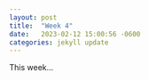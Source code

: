 ```yaml
---
layout: post
title:  "Week 4"
date:   2023-02-12 15:00:56 -0600
categories: jekyll update
---
```


This week...
